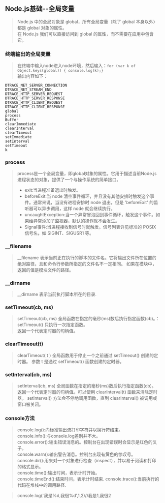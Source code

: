 ## Node.js基础--全局变量
> Node.js 中的全局对象是 global，所有全局变量（除了 global 本身以外）都是 global 对象的属性。   
> 在 Node.js 我们可以直接访问到 global 的属性，而不需要在应用中包含它。
### 终端输出的全局变量
> 在终端中输入node进入node环境，然后输入：`for (var k of Object.keys(global)) { console.log(k);}`   
> 输出内容如下：    
```
DTRACE_NET_SERVER_CONNECTION
DTRACE_NET_STREAM_END
DTRACE_HTTP_SERVER_REQUEST
DTRACE_HTTP_SERVER_RESPONSE
DTRACE_HTTP_CLIENT_REQUEST
DTRACE_HTTP_CLIENT_RESPONSE
global
process
Buffer
clearImmediate
clearInterval
clearTimeout
setImmediate
setInterval
setTimeout
k
```  
### process
> process是一个全局变量，即global对象的属性。它用于描述当前Node.js进程状态的对象，提供了一个与操作系统的简单接口。  
>
> + exit:当进程准备退出时触发。 
> + beforeExit:当 node 清空事件循环，并且没有其他安排时触发这个事件。通常来说，当没有进程安排时 node 退出，但是 'beforeExit' 的监听器可以异步调用，这样 node 就会继续执行。 
> + uncaughtException:当一个异常冒泡回到事件循环，触发这个事件。如果给异常添加了监视器，默认的操作就不会发生。  
> + Signal事件:当进程接收到信号时就触发。信号列表详见标准的 POSIX 信号名，如 SIGINT、SIGUSR1 等。   

### __filename
> __filename 表示当前正在执行的脚本的文件名。它将输出文件所在位置的绝对路径，且和命令行参数所指定的文件名不一定相同。 如果在模块中，返回的值是模块文件的路径。

### __dirname
> __dirname 表示当前执行脚本所在的目录. 

### setTimeout(cb, ms)
> setTimeout(cb, ms) 全局函数在指定的毫秒(ms)数后执行指定函数(cb)。：setTimeout() 只执行一次指定函数。  
> 返回一个代表定时器的句柄值。

### clearTimeout(t)
>  clearTimeout( t ) 全局函数用于停止一个之前通过 setTimeout() 创建的定时器。 参数 t 是通过 setTimeout() 函数创建的定时器。

### setInterval(cb, ms)
>   setInterval(cb, ms) 全局函数在指定的毫秒(ms)数后执行指定函数(cb)。  
>  返回一个代表定时器的句柄值。可以使用 clearInterval(t) 函数来清除定时器。 
>  setInterval() 方法会不停地调用函数，直到 clearInterval() 被调用或窗口被关闭。

### console方法
> console.log():向标准输出流打印字符并以换行符结束。         
> console.info():与console.log差别并不大。  
> console.error():输出错误消息的。控制台在出现错误时会显示是红色的叉子。    
> console.warn():输出警告消息。控制台出现有黄色的惊叹号。   
> console.dir():用来对一个对象进行检查（inspect），并以易于阅读和打印的格式显示。   
> console.time():输出时间，表示计时开始。   
> console.timeEnd():结束时间，表示计时结束. 
> console.trace():当前执行的代码在堆栈中的调用路径.     

> console.log('我是%d,我很%d',1,2)//我是1,我很2